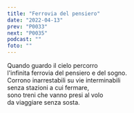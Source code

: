 ```yaml
---
title: "Ferrovia del pensiero"
date: "2022-04-13"
prev: "P0033"
next: "P0035"
podcast: ""
foto: ""
---
```


Quando guardo il cielo percorro  
l'infinita ferrovia del pensiero e del sogno.  
Corrono inarrestabili su vie interminabili  
senza stazioni a cui fermare,  
sono treni che vanno presi al volo  
da viaggiare senza sosta.
